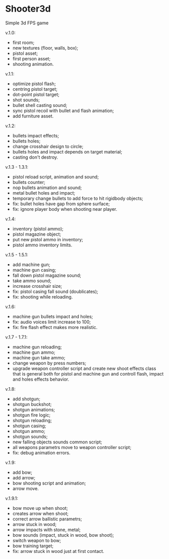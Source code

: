 # Shooter3d
Simple 3d FPS game

v.1.0:
- first room;
- new textures (floor, walls, box);
- pistol asset;
- first person asset;
- shooting animation.

v.1.1:
- optimize pistol flash;
- centring pistol target;
- dot-point pistol target;
- shot sounds;
- bullet shell casting sound;
- sync pistol recoil with bullet and flash animation;
- add furniture asset.

v.1.2:
- bullets impact effects;
- bullets holes;
- change crosshair design to circle;
- bullets holes and impact depends on target material;
- casting don't destroy.

v.1.3 - 1.3.1:
- pistol reload script, animation and sound;
- bullets counter;
- nop bullets animation and sound;
- metal bullet holes and impact;
- temporary change bullets to add force to hit rigidbody objects;
- fix: bullet holes have gap from sphere surface;
- fix: ignore player body when shooting near player.

v.1.4:
- inventory (pistol ammo);
- pistol magazine object;
- put new pistol ammo in inventory;
- pistol ammo inventory limits.

v.1.5 - 1.5.1:
- add machine gun;
- machine gun casing;
- fall down pistol magazine sound;
- take ammo sound;
- increase crosshair size;
- fix: pistol casing fall sound (doublicates);
- fix: shooting while reloading.

v.1.6:
- machine gun bullets impact and holes;
- fix: audio voices limit increase to 100;
- fix: fire flash effect makes more realistic.

v.1.7 - 1.7.1:
- machine gun reloading;
- machine gun ammo;
- machine gun take ammo;
- change weapon by press numbers;
- upgrade weapon controller script and create new shoot effects class that is general both for pistol and machine gun and controll flash, impact and holes effects behavior.

v.1.8:
- add shotgun;
- shotgun buckshot;
- shotgun animations;
- shotgun fire logic;
- shotgun reloading;
- shotgun casing;
- shotgun ammo;
- shotgun sounds;
- new falling objects sounds common script;
- all weapons parametrs move to weapon controller script;
- fix: debug animation errors.

v.1.9:
- add bow;
- add arrow;
- bow shooting script and animation;
- arrow move.

v.1.9.1:
- bow move up when shoot;
- creates arrow when shoot;
- correct arrow ballistic parametrs;
- arrow stuck in wood;
- arrow impacts with stone, metal;
- bow sounds (impact, stuck in wood, bow shoot);
- switch weapon to bow;
- bow training target;
- fix: arrow stuck in wood just at first contact.
